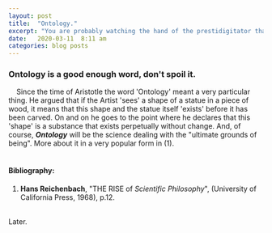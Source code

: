 ```yaml
---
layout: post
title:  "Ontology."
excerpt: "You are probably watching the hand of the prestidigitator that is showing you something, not the other hand that is reaching for the back pocket where the rabbit is..."
date:   2020-03-11  8:11 am
categories: blog posts
---
```

### Ontology is a good enough word, don't spoil it. 
&nbsp;&nbsp;&nbsp;&nbsp;Since the time of Aristotle the word 'Ontology' meant
a very particular thing. He argued that if the Artist 'sees' a shape of a
statue in a piece of wood, it means that this shape and the statue itself
'exists' before it has been carved. On and on he goes to the point where he
declares that this 'shape' is a substance that exists perpetually without
change. And, of course, *__Ontology__* will be the science dealing with the
"ultimate grounds of being". More about it in a very popular form in (1).<br><br>
#### Bibliography:
1. __Hans Reichenbach__, "THE RISE of _Scientific Philosophy_", 
(University of California Press, 1968), p.12.<br>

<br>Later.
